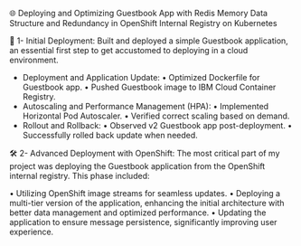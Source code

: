 
🌐 Deploying and Optimizing Guestbook App with Redis Memory Data Structure and Redundancy in OpenShift Internal Registry on Kubernetes 

🐳 1- Initial Deployment: Built and deployed a simple Guestbook application, an essential first step to get accustomed to deploying in a cloud environment.
 
- Deployment and Application Update:
• Optimized Dockerfile for Guestbook app.
• Pushed Guestbook image to IBM Cloud Container Registry.
- Autoscaling and Performance Management (HPA):
• Implemented Horizontal Pod Autoscaler.
• Verified correct scaling based on demand.
- Rollout and Rollback:
• Observed v2 Guestbook app post-deployment.
• Successfully rolled back update when needed.
 
🛠️ 2- Advanced Deployment with OpenShift: The most critical part of my project was deploying the Guestbook application from the OpenShift internal registry. This phase included:
 
• Utilizing OpenShift image streams for seamless updates.
• Deploying a multi-tier version of the application, enhancing the initial architecture with better data management and optimized performance.
• Updating the application to ensure message persistence, significantly improving user experience.
